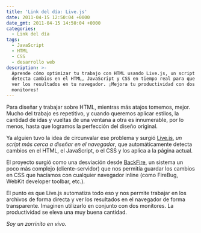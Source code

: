```yaml
---
title: 'Link del día: Live.js'
date: 2011-04-15 12:50:04 +0000
date_gmt: 2011-04-15 14:50:04 +0000
categories:
  - Link del día
tags:
  - JavaScript
  - HTML
  - CSS
  - desarrollo web
description: >-
  Aprende cómo optimizar tu trabajo con HTML usando Live.js, un script que
  detecta cambios en el HTML, JavaScript y CSS en tiempo real para que puedas
  ver los resultados en tu navegador. ¡Mejora tu productividad con dos
  monitores!
---
```



Para diseñar y trabajar sobre HTML, mientras más atajos tomemos, mejor. Mucho del trabajo es repetitivo, y cuando queremos aplicar estilos, la cantidad de idas y vueltas de una ventana a otra es innumerable, por lo menos, hasta que logramos la perfección del diseño original.

Ya alguien tuvo la idea de circunvalar ese problema y surgió [Live.js](http://livejs.com/), _un script más cerca a diseñar en el navegador_, que automáticamente detecta cambios en el HTML, el JavaScript, o el CSS y los aplica a la página actual.

El proyecto surgió como una desviación desde [BackFire](http://code.google.com/p/backfire/), un sistema un poco más complejo (cliente-servidor) que nos permitía guardar los cambios en CSS que hacíamos con cualquier navegador inline (como FireBug, WebKit developer toolbar, etc.).

El punto es que Live.js automatiza todo eso y nos permite trabajar en los archivos de forma directa y ver los resultados en el navegador de forma transparente. Imaginen utilizarlo en conjunto con dos monitores. La productividad se eleva una muy buena cantidad.

_Soy un zorrinito en vivo._
